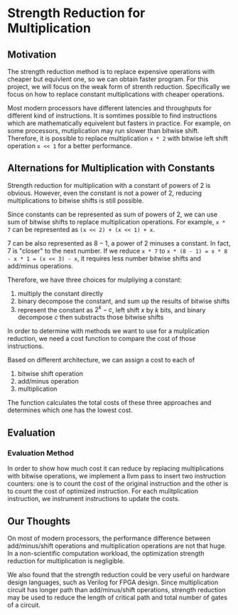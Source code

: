 # Strength Reduction for Multiplication

## Motivation

The strength reduction method is to replace expensive operations with cheaper but equivlent one, so we can obtain faster program. For this project, we will focus on the weak form of strenth reduction. Specifically we focus on how to replace constant multiplications with cheaper operations.

Most modern processors have different latencies and throughputs for different kind of instructions. It is somtimes possible to find instructions which are mathematically equivelent but fasters in practice. For example, on some processors, mutiplication may run slower than bitwise shift. Therefore, it is possible to replace multiplication `x * 2` with bitwise left shift operation `x << 1` for a better performance.

## Alternations for Multiplication with Constants

Strength reduction for multiplication with a constant of powers of $2$ is obvious. However, even the constant is not a power of $2$, reducing multiplications to bitwise shifts is still possible.

Since constants can be represented as sum of powers of $2$, we can use sum of bitwise shifts to replace multiplication operations. For example, `x * 7` can be represented as `(x << 2) + (x << 1) + x`.

$7$ can be also represented as $8-1$, a power of $2$ minuses a constant. In fact, $7$ is "closer" to the next number. If we reduce `x * 7` to `x * (8 - 1) = x * 8 - x * 1 = (x << 3) - x`, it requires less number bitwise shifts and add/minus operations.

Therefore, we have three choices for mulpliying a constant:

1. multiply the constant directly
2. binary decompose the constant, and sum up the results of bitwise shifts
3. represent the constant as $2^k-c$, left shift $x$ by $k$ bits, and binary decompose $c$ then substracts those bitwise shifts

In order to determine with methods we want to use for a mulplication reduction, we need a cost function to compare the cost of those instructions. 

Based on different architecture, we can assign a cost to each of 

1. bitwise shift operation
2. add/minus operation
3. multiplication

The function calculates the total costs of these three approaches and determines which one has the lowest cost.

## Evaluation

### Evaluation Method

In order to show how much cost it can reduce by replacing multiplications with bitwise operations, we implement a llvm pass to insert two instruction counters: one is to count the cost of the original instruction and the other is to count the cost of optimized instruction. For each mulitplication instruction, we instrument instructions to update the costs.

## Our Thoughts

On most of modern processors, the performance difference between add/minus/shift operations and multiplication operations are not that huge. In a non-scientific computation workload, the optimization strength reduction for multiplication is negligible.

We also found that the strength reduction could be very useful on hardware design languages, such as Verilog for FPGA design. Since multiplication circuit has longer path than add/minus/shift operations, strength reduction may be used to reduce the length of critical path and total number of gates of a circuit.
